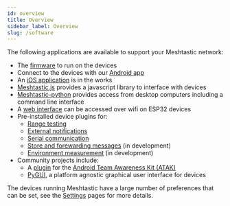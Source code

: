 ```yaml
---
id: overview
title: Overview
sidebar_label: Overview
slug: /software
---
```


The following applications are available to support your Meshtastic network:

- The [firmware](/docs/software/device/device-firmware) to run on the devices
- Connect to the devices with our [Android app](/docs/software/android/android-installation)
- An [iOS application](/docs/software/ios/ios-development) is in the works
- [Meshtastic.js](/docs/software/js/getting-started) provides a javascript library to interface with devices
- [Meshtastic-python](/docs/software/python/python-installation) provides access from desktop computers including a command line interface
- A [web interface](/docs/software/web/web-app-software) can be accessed over wifi on ESP32 devices
- Pre-installed device plugins for:
  - [Range testing](/docs/software/plugins/range-test-plugin)
  - [External notifications](/docs/software/plugins/ext-notif-plugin)
  - [Serial communication](/docs/software/plugins/serial-plugin)
  - [Store and forewarding messages](/docs/software/plugins/store-forward-plugin) (in development)
  - [Environment measurement](/docs/software/plugins/environment-plugin) (in development)
- Community projects include:
  - A [plugin](/docs/software/community/community-atak) for the [Android Team Awareness Kit (ATAK)](https://play.google.com/store/apps/details?id=com.atakmap.app.civ)
  - [PyGUI](/docs/software/community/community-pygui), a platform agnostic graphical user interface for devices

The devices running Meshtastic have a large number of preferences that can be set, see the [Settings](/docs/settings) pages for more details.
